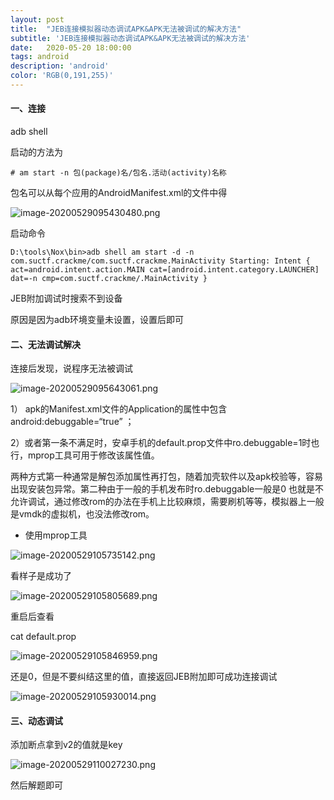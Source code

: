 ```yaml
---
layout: post
title:  "JEB连接模拟器动态调试APK&APK无法被调试的解决方法"
subtitle: 'JEB连接模拟器动态调试APK&APK无法被调试的解决方法'
date:   2020-05-20 18:00:00
tags: android
description: 'android'
color: 'RGB(0,191,255)'
---
```




#### 一、连接

adb shell 

启动的方法为

```
# am start -n 包(package)名/包名.活动(activity)名称
```

包名可以从每个应用的AndroidManifest.xml的文件中得

![image-20200529095430480.png](https://i.loli.net/2020/05/29/oW3HupFzZ8mEXsd.png)

启动命令

```
D:\tools\Nox\bin>adb shell am start -d -n com.suctf.crackme/com.suctf.crackme.MainActivity Starting: Intent { act=android.intent.action.MAIN cat=[android.intent.category.LAUNCHER] dat=-n cmp=com.suctf.crackme/.MainActivity }
```

JEB附加调试时搜索不到设备

原因是因为adb环境变量未设置，设置后即可

#### 二、无法调试解决

连接后发现，说程序无法被调试

![image-20200529095643061.png](https://i.loli.net/2020/05/29/Nwm4anG3zehj7kX.png)

1） apk的Manifest.xml文件的Application的属性中包含android:debuggable=“true” ；

2）或者第一条不满足时，安卓手机的default.prop文件中ro.debuggable=1时也行，mprop工具可用于修改该属性值。

两种方式第一种通常是解包添加属性再打包，随着加壳软件以及apk校验等，容易出现安装包异常。第二种由于一般的手机发布时ro.debuggable一般是0 也就是不允许调试，通过修改rom的办法在手机上比较麻烦，需要刷机等等，模拟器上一般是vmdk的虚拟机，也没法修改rom。

- 使用mprop工具

![image-20200529105735142.png](https://i.loli.net/2020/05/29/YqEiH6jvr8bugo1.png)

看样子是成功了

![image-20200529105805689.png](https://i.loli.net/2020/05/29/e7y9SoCPtgL65E2.png)

重启后查看

cat default.prop

![image-20200529105846959.png](https://i.loli.net/2020/05/29/dQS59juz2JeRUqg.png)



还是0，但是不要纠结这里的值，直接返回JEB附加即可成功连接调试

![image-20200529105930014.png](https://i.loli.net/2020/08/05/W9PTqcydAmauMfn.png)

#### 三、动态调试

添加断点拿到v2的值就是key

![image-20200529110027230.png](https://i.loli.net/2020/05/29/xl253S7UoutVsWe.png)

然后解题即可